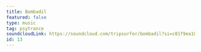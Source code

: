 ```yaml
---
title: Bombadil
featured: false
type: music
tag: psytrance
soundcloudLink: https://soundcloud.com/tripsurfer/bombadil?si=c81f9ea185e645fc87e0369e932fe103&utm_source=clipboard&utm_medium=text&utm_campaign=social_sharing
id: 13
---
```

